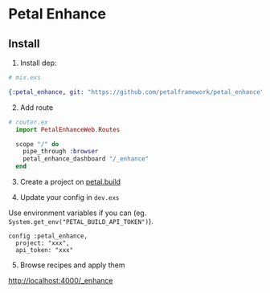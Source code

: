 # Petal Enhance

## Install

1. Install dep:

```elixir
# mix.exs

{:petal_enhance, git: "https://github.com/petalframework/petal_enhance", only: :dev},
```

2. Add route

```elixir
# router.ex
  import PetalEnhanceWeb.Routes

  scope "/" do
    pipe_through :browser
    petal_enhance_dashboard "/_enhance"
  end
```

3. Create a project on [petal.build](https://petal.build)

4. Update your config in `dev.exs`

Use environment variables if you can (eg. `System.get_env("PETAL_BUILD_API_TOKEN")`).

```
config :petal_enhance,
  project: "xxx",
  api_token: "xxx"
```

5. Browse recipes and apply them

[http://localhost:4000/_enhance](http://localhost:4000/_enhance)

